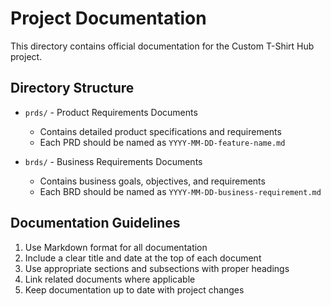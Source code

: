# Project Documentation

This directory contains official documentation for the Custom T-Shirt Hub project.

## Directory Structure

- `prds/` - Product Requirements Documents
  - Contains detailed product specifications and requirements
  - Each PRD should be named as `YYYY-MM-DD-feature-name.md`

- `brds/` - Business Requirements Documents
  - Contains business goals, objectives, and requirements
  - Each BRD should be named as `YYYY-MM-DD-business-requirement.md`

## Documentation Guidelines

1. Use Markdown format for all documentation
2. Include a clear title and date at the top of each document
3. Use appropriate sections and subsections with proper headings
4. Link related documents where applicable
5. Keep documentation up to date with project changes